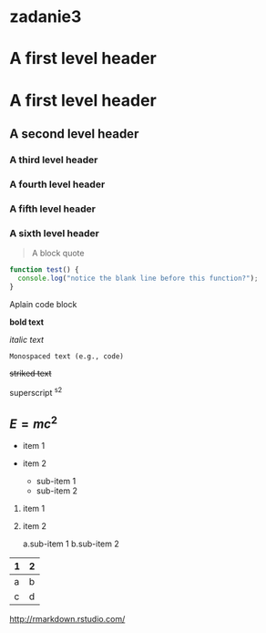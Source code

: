 # zadanie3

# A first level  header

# A first level header

## A second level header

### A third level header

### A fourth level header

### A fifth level header

### A sixth level header

> A block quote

``` javascript
function test() {
  console.log("notice the blank line before this function?");
}
```

 Aplain code  block

**bold text**

_italic text_

`Monospaced text (e.g., code)`

~~striked  text~~

superscript <sup> s2

 $E=mc^2$
---
- item 1

- item 2

  - sub-item 1
  - sub-item 2
  
1. item 1
2. item 2

   a.sub-item 1
   b.sub-item 2

  | 1                         |2                     |
  |---------------------------|----------------------|
  |a                          |b                     |
  |c                          |d                     |

  http://rmarkdown.rstudio.com/
